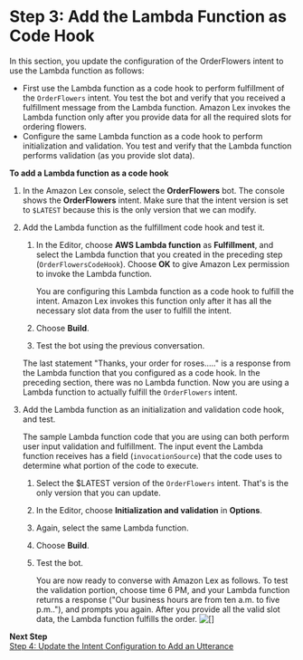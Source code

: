 # Step 3: Add the Lambda Function as Code Hook

In this section, you update the configuration of the OrderFlowers intent to use the Lambda function as follows:
+ First use the Lambda function as a code hook to perform fulfillment of the `OrderFlowers` intent\. You test the bot and verify that you received a fulfillment message from the Lambda function\. Amazon Lex invokes the Lambda function only after you provide data for all the required slots for ordering flowers\.
+ Configure the same Lambda function as a code hook to perform initialization and validation\. You test and verify that the Lambda function performs validation \(as you provide slot data\)\.

**To add a Lambda function as a code hook**

1. In the Amazon Lex console, select the **OrderFlowers** bot\. The console shows the **OrderFlowers** intent\. Make sure that the intent version is set to `$LATEST` because this is the only version that we can modify\.

1. Add the Lambda function as the fulfillment code hook and test it\.

   1. In the Editor, choose **AWS Lambda function** as **Fulfillment**, and select the Lambda function that you created in the preceding step \(`OrderFlowersCodeHook`\)\. Choose **OK** to give Amazon Lex permission to invoke the Lambda function\.

      You are configuring this Lambda function as a code hook to fulfill the intent\. Amazon Lex invokes this function only after it has all the necessary slot data from the user to fulfill the intent\.

   1. Choose **Build**\.

   1. Test the bot using the previous conversation\.

   The last statement "Thanks, your order for roses\.\.\.\.\." is a response from the Lambda function that you configured as a code hook\. In the preceding section, there was no Lambda function\. Now you are using a Lambda function to actually fulfill the `OrderFlowers` intent\.

1. Add the Lambda function as an initialization and validation code hook, and test\.

   The sample Lambda function code that you are using can both perform user input validation and fulfillment\. The input event the Lambda function receives has a field \(`invocationSource`\) that the code uses to determine what portion of the code to execute\.

   1. Select the $LATEST version of the `OrderFlowers` intent\. That's is the only version that you can update\.

   1. In the Editor, choose **Initialization and validation** in **Options**\.

   1. Again, select the same Lambda function\.

   1. Choose **Build**\.

   1. Test the bot\.

      You are now ready to converse with Amazon Lex as follows\. To test the validation portion, choose time 6 PM, and your Lambda function returns a response \("Our business hours are from ten a.m. to five p.m.\."\), and prompts you again\. After you provide all the valid slot data, the Lambda function fulfills the order\.
![\[\]](./images/OrderFlowers-FullLambda.png)

**Next Step**  
[Step 4: Update the Intent Configuration to Add an Utterance](ex1-step4.md)